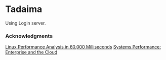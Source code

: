 # Tadaima
Using Login server.

### Acknowledgments
[Linux Performance Analysis in 60,000 Milliseconds](https://medium.com/netflix-techblog/linux-performance-analysis-in-60-000-milliseconds-accc10403c55)
[Systems Performance: Enterprise and the Cloud](http://www.pearson.com.au/9780133390094)
